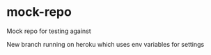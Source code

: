 # mock-repo
Mock repo for testing against

New branch running on heroku which uses env variables for settings
